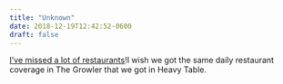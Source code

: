```yaml
---
title: "Unknown"
date: 2018-12-19T12:42:52-0600
draft: false
---
```


[I’ve missed a lot of restaurants](https://growlermag.com/minnesota-restaurant-openings-and-closing-in-2018/)!I wish we got the same daily restaurant coverage in The Growler that we got in Heavy Table.
